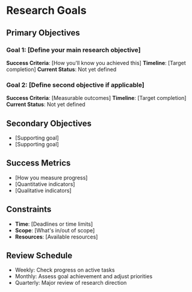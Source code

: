 # Research Goals

## Primary Objectives

### Goal 1: [Define your main research objective]
**Success Criteria**: [How you'll know you achieved this]
**Timeline**: [Target completion]
**Current Status**: Not yet defined

### Goal 2: [Define second objective if applicable]
**Success Criteria**: [Measurable outcomes]
**Timeline**: [Target completion]
**Current Status**: Not yet defined

## Secondary Objectives

- [Supporting goal]
- [Supporting goal]

## Success Metrics

- [How you measure progress]
- [Quantitative indicators]
- [Qualitative indicators]

## Constraints

- **Time**: [Deadlines or time limits]
- **Scope**: [What's in/out of scope]
- **Resources**: [Available resources]

## Review Schedule

- Weekly: Check progress on active tasks
- Monthly: Assess goal achievement and adjust priorities
- Quarterly: Major review of research direction
